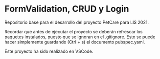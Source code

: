 # FormValidation, CRUD y Login

Repositorio base para el desarrollo del proyecto PetCare para LIS 2021.

Recordar que antes de ejecutar el proyecto se deberán refrescar los paquetes instalados, puesto que se ignoran en el .gitignore. Esto se puede hacer simplemente guardando (Ctrl + s) el documento pubspec.yaml.

Este proyecto ha sido realizado en VSCode.